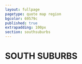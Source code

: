 ```yaml
---
layout: fullpage
pagetype: quote map region
bgcolor: 69579c
published: true
extrapadding: 100px
section: southsuburbs
---
```


<div id="south" class="mapstage"></div>

# SOUTH SUBURBS